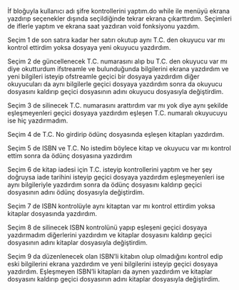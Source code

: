 İf bloğuyla kullanıcı adı şifre kontrollerini yaptım.do while ile menüyü ekrana yazdırıp seçenekler dışında seçildiğinde tekrar ekrana çıkarttırdım. Seçimleri de iflerle yaptım ve ekrana saat yazdıran void fonksiyonu yazdım.

Seçim 1 de son satıra kadar her satırı okutup aynı T.C. den okuyucu var mı kontrol ettirdim yoksa dosyaya yeni okuyucu yazdırdım.

Seçim 2 de güncellenecek T.C. numarasını alıp bu T.C. den okuyucu var mı diye okutturdum ifstreamle ve bulunduğunda bilgilerini ekrana yazdırdım ve yeni bilgileri isteyip ofstreamle geçici bir dosyaya yazdırdım diğer okuyucuları da aynı bilgilerle geçici dosyaya yazdırdım sonra da okuyucu dosyasını kaldırıp geçici dosyasının adını okuyucu dosyasıyla değiştirdim.

Seçim 3 de silinecek T.C. numarasını arattırdım var mı yok diye aynı şekilde eşleşmeyenleri geçici dosyaya yazdırdım eşleşen T.C. numaralı okuyucuyu ise hiç yazdırmadım.

Seçim 4 de T.C. No girdirip ödünç dosyasında eşleşen kitapları yazdırdım.

Seçim 5 de ISBN ve T.C. No istedim böylece kitap ve okuyucu var mı kontrol ettim sonra da ödünç dosyasına yazdırdım 

Seçim 6 de kitap iadesi için T.C. isteyip kontrollerini yaptım ve her şey doğruysa iade tarihini isteyip geçici dosyaya yazdırdım eşleşmeyenleri ise aynı bilgileriyle yazdırdım sonra da ödünç dosyasını kaldırıp geçici dosyasının adını ödünç dosyasıyla değiştirdim.

Seçim 7 de ISBN kontrolüyle aynı kitaptan var mı kontrol ettirdim yoksa kitaplar dosyasında yazdırdım.

Seçim 8 de silinecek ISBN kontrolünü yapıp eşleşeni geçici dosyaya yazdırmadım diğerlerini yazdırdım ve kitaplar dosyasını kaldırıp geçici dosyasının adını kitaplar dosyasıyla değiştirdim.

Seçim 9 da düzenlenecek olan ISBN’li kitabın olup olmadığını kontrol edip eski bilgilerini ekrana yazdırdım ve yeni bilgilerini isteyip geçici dosyaya yazdırdım. Eşleşmeyen ISBN’li kitapları da aynen yazdırdım ve kitaplar dosyasını kaldırıp geçici dosyasının adını kitaplar dosyasıyla değiştirdim.
